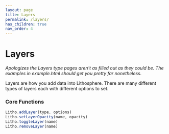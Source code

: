 ```yaml
---
layout: page
title: Layers
permalink: /layers/
has_children: true
nav_order: 4
---
```


# Layers

_Apologizes the Layers type pages aren't as filled out as they could be. The examples in example.html should get you pretty far nonetheless._

Layers are how you add data into Lithosphere. There are many different types of layers each with different options to set.

### Core Functions

```javascript
Litho.addLayer(type, options)
Litho.setLayerOpacity(name, opacity)
Litho.toggleLayer(name)
Litho.removeLayer(name)
```
